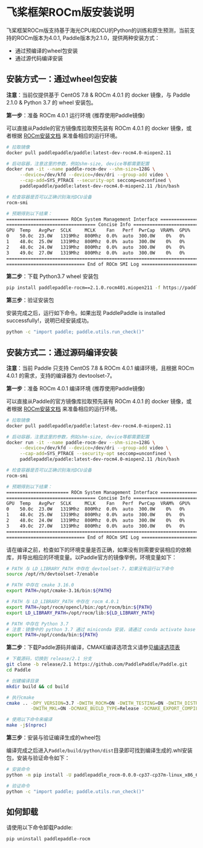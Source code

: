 # 飞桨框架ROCm版安装说明

飞桨框架ROCm版支持基于海光CPU和DCU的Python的训练和原生预测，当前支持的ROCm版本为4.0.1, Paddle版本为2.1.0，提供两种安装方式：

- 通过预编译的wheel包安装
- 通过源代码编译安装

## 安装方式一：通过wheel包安装

**注意**：当前仅提供基于 CentOS 7.8 & ROCm 4.0.1 的 docker 镜像，与 Paddle 2.1.0 & Python 3.7 的 wheel 安装包。

**第一步**：准备 ROCm 4.0.1 运行环境 (推荐使用Paddle镜像)

可以直接从Paddle的官方镜像库拉取预先装有 ROCm 4.0.1 的 docker 镜像，或者根据 [ROCm安装文档](https://rocmdocs.amd.com/en/latest/Installation_Guide/Installation-Guide.html#centos-rhel) 来准备相应的运行环境。

```bash
# 拉取镜像
docker pull paddlepaddle/paddle:latest-dev-rocm4.0-miopen2.11

# 启动容器，注意这里的参数，例如shm-size, device等都需要配置
docker run -it --name paddle-rocm-dev --shm-size=128G \
     --device=/dev/kfd --device=/dev/dri --group-add video \
     --cap-add=SYS_PTRACE --security-opt seccomp=unconfined \
     paddlepaddle/paddle:latest-dev-rocm4.0-miopen2.11 /bin/bash

# 检查容器是否可以正确识别海光DCU设备
rocm-smi

# 预期得到以下结果：
======================= ROCm System Management Interface =======================
================================= Concise Info =================================
GPU  Temp   AvgPwr  SCLK     MCLK    Fan   Perf  PwrCap  VRAM%  GPU%  
0    50.0c  23.0W   1319Mhz  800Mhz  0.0%  auto  300.0W    0%   0%  
1    48.0c  25.0W   1319Mhz  800Mhz  0.0%  auto  300.0W    0%   0%  
2    48.0c  24.0W   1319Mhz  800Mhz  0.0%  auto  300.0W    0%   0%  
3    49.0c  27.0W   1319Mhz  800Mhz  0.0%  auto  300.0W    0%   0%  
================================================================================
============================= End of ROCm SMI Log ==============================
```

**第二步**：下载 Python3.7 wheel 安装包

```bash
pip install paddlepaddle-rocm==2.1.0.rocm401.miopen211 -f https://paddlepaddle.org.cn/whl/mkl/stable.html
```

**第三步**：验证安装包

安装完成之后，运行如下命令。如果出现 PaddlePaddle is installed successfully!，说明已经安装成功。

```bash
python -c "import paddle; paddle.utils.run_check()"
```

## 安装方式二：通过源码编译安装

**注意**：当前 Paddle 只支持 CentOS 7.8 & ROCm 4.0.1 编译环境，且根据 ROCm 4.0.1 的需求，支持的编译器为 devtoolset-7。

**第一步**：准备 ROCm 4.0.1 编译环境 (推荐使用Paddle镜像)

可以直接从Paddle的官方镜像库拉取预先装有 ROCm 4.0.1 的 docker 镜像，或者根据 [ROCm安装文档](https://rocmdocs.amd.com/en/latest/Installation_Guide/Installation-Guide.html#centos-rhel) 来准备相应的运行环境。

```bash
# 拉取镜像
docker pull paddlepaddle/paddle:latest-dev-rocm4.0-miopen2.11

# 启动容器，注意这里的参数，例如shm-size, device等都需要配置
docker run -it --name paddle-rocm-dev --shm-size=128G \
     --device=/dev/kfd --device=/dev/dri --group-add video \
     --cap-add=SYS_PTRACE --security-opt seccomp=unconfined \
     paddlepaddle/paddle:latest-dev-rocm4.0-miopen2.11 /bin/bash

# 检查容器是否可以正确识别海光DCU设备
rocm-smi

# 预期得到以下结果：
======================= ROCm System Management Interface =======================
================================= Concise Info =================================
GPU  Temp   AvgPwr  SCLK     MCLK    Fan   Perf  PwrCap  VRAM%  GPU%  
0    50.0c  23.0W   1319Mhz  800Mhz  0.0%  auto  300.0W    0%   0%  
1    48.0c  25.0W   1319Mhz  800Mhz  0.0%  auto  300.0W    0%   0%  
2    48.0c  24.0W   1319Mhz  800Mhz  0.0%  auto  300.0W    0%   0%  
3    49.0c  27.0W   1319Mhz  800Mhz  0.0%  auto  300.0W    0%   0%  
================================================================================
============================= End of ROCm SMI Log ==============================
```

请在编译之前，检查如下的环境变量是否正确，如果没有则需要安装相应的依赖库，并导出相应的环境变量。以Paddle官方的镜像举例，环境变量如下：

```bash
# PATH 与 LD_LIBRARY_PATH 中存在 devtoolset-7，如果没有运行以下命令
source /opt/rh/devtoolset-7/enable

# PATH 中存在 cmake 3.16.0
export PATH=/opt/cmake-3.16/bin:${PATH}

# PATH 与 LD_LIBRARY_PATH 中存在 rocm 4.0.1
export PATH=/opt/rocm/opencl/bin:/opt/rocm/bin:${PATH}
export LD_LIBRARY_PATH=/opt/rocm/lib:${LD_LIBRARY_PATH}

# PATH 中存在 Python 3.7
# 注意：镜像中的 python 3.7 通过 miniconda 安装，请通过 conda activate base 命令加载Python 3.7环境
export PATH=/opt/conda/bin:${PATH}
```

**第二步**：下载Paddle源码并编译，CMAKE编译选项含义请参见[编译选项表](https://www.paddlepaddle.org.cn/documentation/docs/zh/develop/install/Tables.html#Compile)

```bash
# 下载源码，切换到 release/2.1 分支
git clone -b release/2.1 https://github.com/PaddlePaddle/Paddle.git
cd Paddle

# 创建编译目录
mkdir build && cd build

# 执行cmake
cmake .. -DPY_VERSION=3.7 -DWITH_ROCM=ON -DWITH_TESTING=ON -DWITH_DISTRIBUTE=ON \
         -DWITH_MKL=ON -DCMAKE_BUILD_TYPE=Release -DCMAKE_EXPORT_COMPILE_COMMANDS=ON

# 使用以下命令来编译
make -j$(nproc)
```

**第三步**：安装与验证编译生成的wheel包

编译完成之后进入`Paddle/build/python/dist`目录即可找到编译生成的.whl安装包，安装与验证命令如下：

```bash
# 安装命令
python -m pip install -U paddlepaddle_rocm-0.0.0-cp37-cp37m-linux_x86_64.whl

# 验证命令
python -c "import paddle; paddle.utils.run_check()"
```

## 如何卸载

请使用以下命令卸载Paddle:

```bash
pip uninstall paddlepaddle-rocm
```
